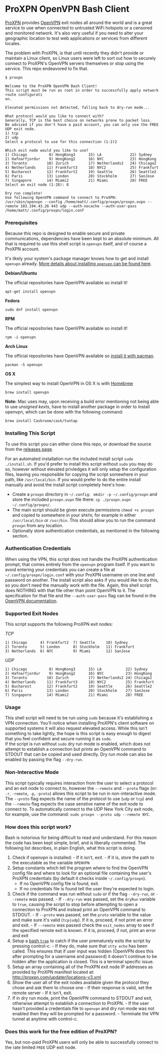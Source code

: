 # ProXPN OpenVPN Bash Client

[ProXPN](http://proxpn.com/) provides [OpenVPN](https://openvpn.net/) exit nodes all around the world and is a great service to use when connected to untrusted WiFi hotspots or a censored and monitored network. It's also very useful if you need to alter your geographic location to test web applications or services from different locales.

The problem with ProXPN, is that until recently they didn't provide or maintain a Linux client, so Linux users were left to sort out how to securely connect to ProXPN's OpenVPN servers themselves or stop using the service. This repo endeavored to fix that.

```
$ proxpn

Welcome to the ProXPN OpenVPN Bash Client!
This script must be run as root in order to successfully apply network route configurati
on.

Elevated permissions not detected, falling back to dry-run mode...

What protocol would you like to connect with?
Generally, TCP is the best choice on networks prone to packet loss.
Be advised if you don't have a paid account, you can only use the FREE UDP exit node.
1) tcp
2) udp
Select a protocol to use for this connection (1-2)2

Which exit node would you like to use?
1) Chicago          8) HongKong3      15) LA             22) Sydney
2) Hafnarfjordur    9) HongKong2      16) NYC            23) HongKong
3) Toronto         10) Zurich         17) Netherlands2   24) Chicago2
4) Netherlands     11) Frankfurt3     18) NYC2           25) Frankfurt
5) Bucharest       12) Frankfurt2     19) Seattle        26) Seattle2
6) Paris           13) London         20) Stockholm      27) SanJose
7) Singapore       14) Miami2         21) Miami          28) FREE
Select an exit node (1-28): 8

Dry run complete!
Use following OpenVPN command to connect to ProXPN:
/usr/sbin/openvpn --config /home/matt/.config/proxpn/proxpn.ovpn --remote 103.194.43.26 443 udp --auth-nocache --auth-user-pass /home/matt/.config/proxpn/login.conf

```

### Prerequisites

Because this repo is designed to enable secure and private communications, dependencies have been kept to an absolute minimum. All that is required to use this shell script is `openvpn` itself, and of course a ProXPN account. 

It's likely your system's package manager knows how to get and install `openvpn` already. [More details about installing `openvpn` can be found here](https://openvpn.net/index.php/open-source/documentation/howto.html#install).

**Debian/Ubuntu**

The official repositories have OpenVPN available so install it!

```
apt-get install openvpn
```

**Fedora**

```
sudo dnf install openvpn
```

**RPM**

The official repositories have OpenVPN available so install it!

```
rpm -i openvpn
```

**Arch Linux**

The official repositories have OpenVPN available so [install it with pacman](https://wiki.archlinux.org/index.php/OpenVPN#Install_OpenVPN).

```
pacman -S openvpn
```

**OS X**

The simplest way to install OpenVPN in OS X is with [Homebrew](http://brew.sh/)

```
brew install openvpn
```
**Note:** Mac uses may, upon receiving a build error mentioning not being able to use *unsigned kexts*, have to install another package in order to install openvpn, which can be done with the following command:
```
brew install Caskroom/cask/tuntap
```

### Installing This Script

To use this script you can either clone this repo, or download the source from the [releases page](https://github.com/MattSurabian/proxpn-bash-client/releases).

For an automated installation run the included install script `sudo ./install.sh`. If you'd prefer to install this script without `sudo` you may do so, however without elevated privledges it will only setup the configuration files, leaving you responsible for copying the script somewhere in your path, like `/usr/local/bin`. If you would prefer to do the entire install manually and avoid the install script completely here's how:

 - Create a `proxpn` directory in `~/.config`: ` mkdir -p ~/.config/proxpn` and store the included `proxpn.ovpn` file there: `cp ./proxpn.ovpn ~/.config/proxpn/`. 
 - The main script should be given execute permissions `chmod +x proxpn` and copied to somewhere in your `$PATH`, for example in either `/usr/local/bin` or `/usr/bin`. This should allow you to run the command `proxpn` from any location.
 - Optionally store authentication credentials, as mentioned in the following section.

### Authentication Credentials

When using the VPN, this script does not handle the ProXPN authentication prompt; that comes entirely from the `openvpn` program itself. If you want to avoid entering your credentials you can create a file at `~/.config/proxpn/login.conf` with your ProXPN username on one line and password on another. The install script also asks if you would like to do this, so you don't need the manually work with the file.  Again, this shell script does NOTHING with that file other than point OpenVPN to it. The specification for that file and the `--auth-user-pass` flag can be found in the [OpenVPN documentation](https://openvpn.net/index.php/open-source/documentation/manuals/65-openvpn-20x-manpage.html).

### Supported Exit Nodes

This script supports the following ProXPN exit nodes:

*TCP*

```
1) Chicago      4) Frankfurt2  7) Seattle     10) Sydney
2) Toronto      5) London      8) Stockholm   11) Frankfurt
3) Netherlands  6) NYC         9) Miami       12) SanJose

```

*UDP*

```
1) Chicago          8) HongKong3      15) LA           22) Sydney
2) Hafnarfjordur    9) HongKong2      16) NYC          23) HongKong
3) Toronto         10) Zurich         17) Netherlands2 24) Chicago2
4) Netherlands     11) Frankfurt3     18) NYC2         25) Frankfurt
5) Bucharest       12) Frankfurt2     19) Seattle      26) Seattle2
6) Paris           13) London         20) Stockholm    27) SanJose
7) Singapore       14) Miami2         21) Miami        28) FREE
```

### Usage

This shell script will need to be run using `sudo` because it's establishing a VPN connection. You'll notice when installing ProXPN's client software on supported systems it will also request elevated access. While this isn't something to take lightly, the hope is this script is easy enough to digest that you feel confident and secure running it as `sudo`.  
If the script is run without `sudo` dry run mode is enabled, which does not attempt to establish a connection but prints an OpenVPN command to STDOUT that can be copied and used directly. Dry run mode can also be enabled by passing the flag `--dry-run`.

### Non-Interactive Mode

This script typically requires interaction from the user to select a protocol and an exit node to connect to, however the `--remote` and `--proto` flags (or: `-r`, `-remote`, `-p`, `-proto`) allows this script to be run in non-interactive mode.
The `--proto` flag expects the name of the protocol to use (`udp` or `tcp`) and the `--remote` flag expects the case senstive name of the exit node to connect to. To automatically connect to the UDP New York City exit node, for example, use the command: `sudo proxpn --proto udp --remote NYC`.

### How does this script work?

Bash is notorious for being difficult to read and understand. For this reason the code has been kept simple, brief, and is liberally commented. The following list describes, in plain English, what this script is doing.

  1. Check if openvpn is installed:
    - If it isn't, exit. 
    - If it is, store the path to the executable as the variable `OPENVPN`
  1. Setup constants which tell the program where to find the OpenVPN config file and where to look for an optional file containing the user's ProXPN credentials (by default it checks inside `~/.config/proxpn`).
      - If no OpenVPN config file is found, exit. 
      - If no credentials file is found tell the user they're expected to login.
  1. Check if the command was run without `sudo` or if the flag `--dry-run`, or `--remote` was passed. 
    - If `--dry-run` was passed, set the `dryRun` variable to `true`, causing the script to stop before attempting to open a connection to ProXPN and instead print an OpenVPN command to STDOUT.
    - If `--proto` was passed, set the `proto` variable to the value and make sure it's valid (`tcp|udp`). If it is, proceed, if not print an error and exit.
    - If `--remote` was passed check the `exit_nodes` array to see if the specified remote exit is known. If it is, proceed, if not, print an error and exit
  1. Setup a [bash `trap`](http://tldp.org/LDP/Bash-Beginners-Guide/html/sect_12_02.html) to catch if the user prematurely exits the script by pressing control-c.
    - If they do, make sure that `stty echo` has been called. This ensures that if user input was hidden (OpenVPN does this after prompting for a username and password) it doesn't continue to be hidden after the application is closed. This is a terminal specific issue.
  1. Setup an array containing all of the ProXPN exit node IP addresses as provided by ProXPN manifest located at: http://proxpn.com/updater/locations-v3.xml
  1. Show the user all of the exit nodes available given the protocol they chose and ask them to choose one
    - If their response is valid, set the remote server 
    - If it isn't, exit.
  1. If in dry run mode, print the OpenVPN command to STDOUT and exit, otherwise attempt to establish a connection to ProXPN.
    - If the user hasn't provided a credentials file to `openvpn` and dry run mode was not enabled then they will be prompted for a password.
    - Terminate the VPN tunnel at anytime with control-c.

### Does this work for the free edition of ProXPN?

Yes, but non-paid ProXPN users will only be able to successfully connect to the rate limited `FREE` UDP exit node.
